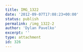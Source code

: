 ```yaml
---
title: IMG_1322
date: '2012-09-07T17:08:23+00:00'
status: publish
permalink: /img_1322-2
author: 'Dylan Pavelko'
excerpt: ''
type: attachment
id: 326
---
```

<!DOCTYPE html PUBLIC "-//W3C//DTD HTML 4.0 Transitional//EN" "http://www.w3.org/TR/REC-html40/loose.dtd">
<?xml encoding="UTF-8">
